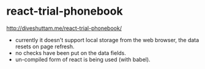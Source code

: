 # react-trial-phonebook

http://diveshuttam.me/react-trial-phonebook/

- currently it doesn't support local storage from the web browser, the data resets on page refresh.
- no checks have been put on the data fields.
- un-compiled form of react is being used (with babel).